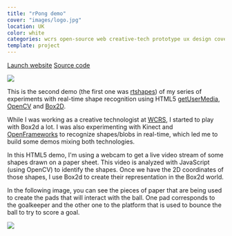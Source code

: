 ```yaml
---
title: "rPong demo"
cover: "images/logo.jpg"
location: UK
color: white
categories: wcrs open-source web creative-tech prototype ux design cover webcam
template: project
---
```


<p class="align-center">
<a class="btn external" role="button" href="http://open.joanmira.com/rpong" target="_blank">Launch website</a>
<a class="btn github" role="button" href="https://github.com/gazpachu/rpong" target="_blank">Source code</a>
</p>

![](/work/rpong/images/1.png)

This is the second demo (the first one was [rtshapes](http://joanmira.com/rtshapes)) of my series of experiments with real-time shape recognition using HTML5 [getUserMedia](https://developer.mozilla.org/en-US/docs/Web/API/MediaDevices/getUserMedia), [OpenCV](http://docs.opencv.org/3.1.0/d9/d6d/tutorial_table_of_content_aruco.html#gsc.tab=0) and [Box2D](https://github.com/hecht-software/box2dweb).

While I was working as a creative technologist at [WCRS](http://www.wcrs.com/), I started to play with Box2d a lot. I was also experimenting with Kinect and [OpenFrameworks](http://openframeworks.cc/) to recognize shapes/blobs in real-time, which led me to build some demos mixing both technologies.

In this HTML5 demo, I'm using a webcam to get a live video stream of some shapes drawn on a paper sheet. This video is analyzed with JavaScript (using OpenCV) to identify the shapes. Once we have the 2D coordinates of those shapes, I use Box2d to create their representation in the Box2d world.

In the following image, you can see the pieces of paper that are being used to create the pads that will interact with the ball. One pad corresponds to the goalkeeper and the other one to the platform that is used to bounce the ball to try to score a goal.

![](/work/rpong/images/2.jpg)
